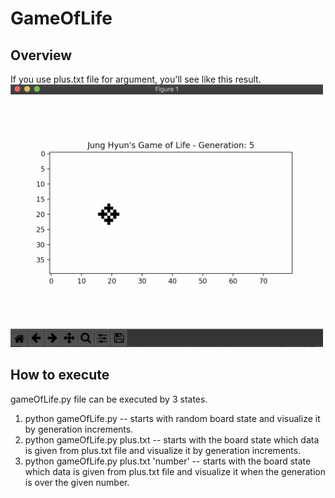 # GameOfLife

## Overview
If you use plus.txt file for argument, you'll see like this result.
<img src="./image/gameOfLife1.png" width="500" height="420"></img>

## How to execute
gameOfLife.py file can be executed by 3 states.

1. python gameOfLife.py -- starts with random board state and visualize it by generation increments.
2. python gameOfLife.py plus.txt -- starts with the board state which data is given from plus.txt file and visualize it by generation increments.
3. python gameOfLife.py plus.txt 'number' -- starts with the board state which data is given from plus.txt file and visualize it when the generation is over the given number.